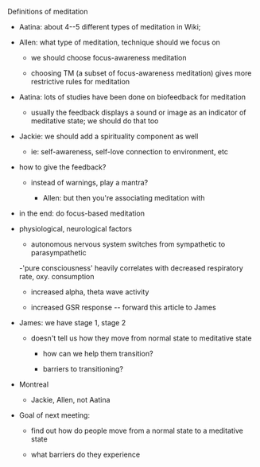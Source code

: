 Definitions of meditation

- Aatina: about 4--5 different types of meditation in Wiki; 

- Allen: what type of meditation, technique should we focus on

    - we should choose focus-awareness meditation
    
	- choosing TM (a subset of focus-awareness meditation) gives more restrictive rules for meditation

- Aatina: lots of studies have been done on biofeedback for meditation

	- usually the feedback displays a sound or image as an indicator of meditative state; we should do that too

- Jackie: we should add a spirituality component as well

	- ie: self-awareness, self-love connection to environment, etc

- how to give the feedback?

	- instead of warnings, play a mantra?
	
		- Allen: but then you're associating meditation with 

- in the end: do focus-based meditation

- physiological, neurological factors
	
	- autonomous nervous system switches from sympathetic to parasympathetic
	
	-'pure consciousness' heavily correlates with decreased respiratory rate, oxy. consumption
	
	- increased alpha, theta wave activity
	
	- increased GSR response -- forward this article to James

- James: we have stage 1, stage 2

	- doesn't tell us how they move from normal state to meditative state

		- how can we help them transition?

		- barriers to transitioning?
		
	

- Montreal

  - Jackie, Allen, not Aatina

- Goal of next meeting:

	- find out how do people move from a normal state to a meditative state

	- what barriers do they experience
